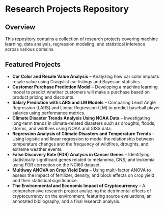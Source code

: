 # Research Projects Repository

## Overview

This repository contains a collection of research projects covering machine learning, data analysis, regression modeling, and statistical inference across various domains.

## Featured Projects

-   **Car Color and Resale Value Analysis** – Analyzing how car color impacts resale value using Craigslist car listings and Bayesian statistics.
-   **Customer Purchase Prediction Model** – Developing a machine learning model to predict whether customers will make a purchase based on product pricing and discounts.
-   **Salary Prediction with LARS and LM Models** – Comparing Least Angle Regression (LARS) and Linear Regression (LM) to predict baseball player salaries using performance metrics.
-   **Climate Disaster Trends Analysis Using NOAA Data** – Investigating long-term trends in climate-related disasters such as droughts, floods, storms, and wildfires using NOAA and GISS data.
-   **Regression Analysis of Climate Disasters and Temperature Trends** – Using logistic and linear regression to model the relationship between temperature changes and the frequency of wildfires, droughts, and extreme weather events.
-   **False Discovery Rate (FDR) Analysis in Cancer Genes** – Identifying statistically significant genes related to melanoma, CNS, and leukemia using FDR correction on the NCI60 dataset.
-   **Multiway ANOVA on Crop Yield Data** – Using multi-factor ANOVA to assess the impact of fertilizer, density, and block effects on crop yield and their statistical significance.
-   **The Environmental and Economic Impact of Cryptocurrency** – A comprehensive research project analyzing the detrimental effects of cryptocurrency on the environment, featuring source evaluations, an annotated bibliography, and a final research analysis.
